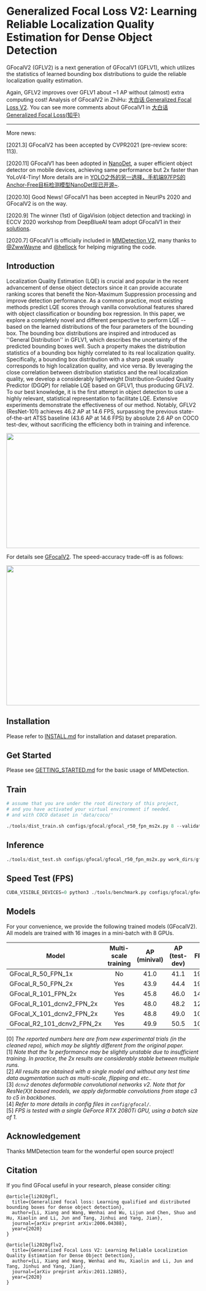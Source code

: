 # Generalized Focal Loss V2: Learning Reliable Localization Quality Estimation for Dense Object Detection

GFocalV2 (GFLV2) is a next generation of GFocalV1 (GFLV1), which utilizes the statistics of learned bounding box distributions to guide the reliable localization quality estimation.

Again, GFLV2 improves over GFLV1 about ~1 AP without (almost) extra computing cost! Analysis of GFocalV2 in ZhiHu: [大白话 Generalized Focal Loss V2](https://zhuanlan.zhihu.com/p/313684358). You can see more comments about GFocalV1 in [大白话 Generalized Focal Loss(知乎)](https://zhuanlan.zhihu.com/p/147691786)

---

More news:

[2021.3] GFocalV2 has been accepted by CVPR2021 (pre-review score: 113).

[2020.11] GFocalV1 has been adopted in [NanoDet](https://github.com/RangiLyu/nanodet), a super efficient object detector on mobile devices, achieving same performance but 2x faster than YoLoV4-Tiny! More details are in [YOLO之外的另一选择，手机端97FPS的Anchor-Free目标检测模型NanoDet现已开源~](https://zhuanlan.zhihu.com/p/306530300).

[2020.10] Good News! GFocalV1 has been accepted in NeurIPs 2020 and GFocalV2 is on the way.

[2020.9] The winner (1st) of GigaVision (object detection and tracking) in ECCV 2020 workshop from DeepBlueAI team adopt GFocalV1 in their [solutions](http://dy.163.com/article/FLF2LGTP0511ABV6.html).

[2020.7] GFocalV1 is officially included in [MMDetection V2](https://github.com/open-mmlab/mmdetection/blob/master/configs/gfl/README.md), many thanks to [@ZwwWayne](https://github.com/ZwwWayne) and [@hellock](https://github.com/hellock) for helping migrating the code.


## Introduction

Localization Quality Estimation (LQE) is crucial and popular in the recent advancement of dense object detectors since it can provide accurate ranking scores that benefit the Non-Maximum Suppression processing and improve detection performance.  As a common practice, most existing methods predict LQE scores through vanilla convolutional features shared with object classification or bounding box regression. In this paper, we explore a completely novel and different perspective to perform LQE -- based on the learned distributions of the four parameters of the bounding box. The bounding box distributions are inspired and introduced as ''General Distribution'' in GFLV1, which describes the uncertainty of the predicted bounding boxes well. Such a property makes the distribution statistics of a bounding box highly correlated to its real localization quality. Specifically, a bounding box distribution with a sharp peak usually corresponds to high localization quality, and vice versa. By leveraging the close correlation between distribution statistics and the real localization quality, we develop a considerably lightweight Distribution-Guided Quality Predictor (DGQP) for reliable LQE based on GFLV1, thus producing GFLV2. To our best knowledge, it is the first attempt in object detection to use a highly relevant, statistical representation to facilitate LQE. Extensive experiments demonstrate the effectiveness of our method. Notably, GFLV2 (ResNet-101) achieves 46.2 AP at 14.6 FPS, surpassing the previous state-of-the-art ATSS baseline (43.6 AP at 14.6 FPS) by absolute 2.6 AP on COCO test-dev, without sacrificing the efficiency both in training and inference.

<img src="https://github.com/implus/GFocalV2/blob/master/gfocal.png" width="1000" height="300" align="middle"/>

For details see [GFocalV2](https://arxiv.org/pdf/2011.12885.pdf). The speed-accuracy trade-off is as follows:

<img src="https://github.com/implus/GFocalV2/blob/master/sota_time_acc.jpg" width="541" height="365" align="middle"/>


## Installation

Please refer to [INSTALL.md](docs/INSTALL.md) for installation and dataset preparation.

## Get Started

Please see [GETTING_STARTED.md](docs/GETTING_STARTED.md) for the basic usage of MMDetection.

## Train

```python
# assume that you are under the root directory of this project,
# and you have activated your virtual environment if needed.
# and with COCO dataset in 'data/coco/'

./tools/dist_train.sh configs/gfocal/gfocal_r50_fpn_ms2x.py 8 --validate
```

## Inference

```python
./tools/dist_test.sh configs/gfocal/gfocal_r50_fpn_ms2x.py work_dirs/gfocal_r50_fpn_ms2x/epoch_24.pth 8 --eval bbox
```

## Speed Test (FPS)

```python
CUDA_VISIBLE_DEVICES=0 python3 ./tools/benchmark.py configs/gfocal/gfocal_r50_fpn_ms2x.py work_dirs/gfocal_r50_fpn_ms2x/epoch_24.pth
```

## Models

For your convenience, we provide the following trained models (GFocalV2). All models are trained with 16 images in a mini-batch with 8 GPUs.

Model | Multi-scale training | AP (minival) | AP (test-dev) | FPS | Link
--- |:---:|:---:|:---:|:---:|:---:
GFocal_R_50_FPN_1x              | No  | 41.0 | 41.1 | 19.4 | [Google](https://drive.google.com/file/d/1wSE9-c7tcQwIDPC6Vm_yfOokdPfmYmy7/view?usp=sharing)
GFocal_R_50_FPN_2x              | Yes | 43.9 | 44.4 | 19.4 | [Google](https://drive.google.com/file/d/17-1cKRdR5J3SfZ9NBCwe6QE554uTS30F/view?usp=sharing)
GFocal_R_101_FPN_2x             | Yes | 45.8 | 46.0 | 14.6 | [Google](https://drive.google.com/file/d/1qomgA7mzKW0bwybtG4Avqahv67FUxmNx/view?usp=sharing)
GFocal_R_101_dcnv2_FPN_2x       | Yes | 48.0 | 48.2 | 12.7 | [Google](https://drive.google.com/file/d/1xsBjxmqsJoYZYPMr0k06X5K9nnPrexcx/view?usp=sharing)
GFocal_X_101_dcnv2_FPN_2x       | Yes | 48.8 | 49.0 | 10.7 | [Google](https://drive.google.com/file/d/1AHDVQoclYPSP0Ync2a5FCsr_rhq2QdMH/view?usp=sharing)
GFocal_R2_101_dcnv2_FPN_2x      | Yes | 49.9 | 50.5 | 10.9 | [Google](https://drive.google.com/file/d/1sAXfYLXIxZgMrC44LBqDgfYImThZ_kud/view?usp=sharing)

[0] *The reported numbers here are from new experimental trials (in the cleaned repo), which may be slightly different from the original paper.* \
[1] *Note that the 1x performance may be slightly unstable due to insufficient training. In practice, the 2x results are considerably stable between multiple runs.* \
[2] *All results are obtained with a single model and without any test time data augmentation such as multi-scale, flipping and etc..* \
[3] *`dcnv2` denotes deformable convolutional networks v2. Note that for ResNe(X)t based models, we apply deformable convolutions from stage c3 to c5 in backbones.* \
[4] *Refer to more details in config files in `config/gfocal/`.* \
[5] *FPS is tested with a single GeForce RTX 2080Ti GPU, using a batch size of 1.*


## Acknowledgement

Thanks MMDetection team for the wonderful open source project!


## Citation

If you find GFocal useful in your research, please consider citing:

```
@article{li2020gfl,
  title={Generalized focal loss: Learning qualified and distributed bounding boxes for dense object detection},
  author={Li, Xiang and Wang, Wenhai and Wu, Lijun and Chen, Shuo and Hu, Xiaolin and Li, Jun and Tang, Jinhui and Yang, Jian},
  journal={arXiv preprint arXiv:2006.04388},
  year={2020}
}
```

```
@article{li2020gflv2,
  title={Generalized Focal Loss V2: Learning Reliable Localization Quality Estimation for Dense Object Detection},
  author={Li, Xiang and Wang, Wenhai and Hu, Xiaolin and Li, Jun and Tang, Jinhui and Yang, Jian},
  journal={arXiv preprint arXiv:2011.12885},
  year={2020}
}
```
